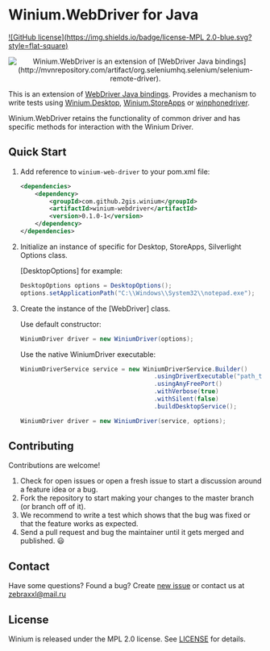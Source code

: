 # Winium.WebDriver for Java

[![GitHub license](https://img.shields.io/badge/license-MPL 2.0-blue.svg?style=flat-square)](../LICENSE)

<p align="center">
<img src="https://raw.githubusercontent.com/2gis/Winium.StoreApps/assets/winium.png" alt="Winium.WebDriver is an extension of [WebDriver Java bindings](http://mvnrepository.com/artifact/org.seleniumhq.selenium/selenium-remote-driver).">
</p>

This is an extension of [WebDriver Java bindings](http://mvnrepository.com/artifact/org.seleniumhq.selenium/selenium-remote-driver).
Provides a mechanism to write tests using [Winium.Desktop](https://github.com/2gis/Winium.Desktop), [Winium.StoreApps](https://github.com/2gis/Winium.StioreApps) or [winphonedriver](https://github.com/2gis/winphonedriver).

Winium.WebDriver retains the functionality of common driver and has specific methods for interaction with the Winium Driver.


## Quick Start
1. Add reference to `winium-web-driver` to your pom.xml file:

    ```xml
    <dependencies>
        <dependency>
            <groupId>com.github.2gis.winium</groupId>
            <artifactId>winium-webdriver</artifactId>
            <version>0.1.0-1</version>
        </dependency>
    </dependencies>
    ```
2. Initialize an instance of specific for Desktop, StoreApps, Silverlight Options class. 
	
	[DesktopOptions] for example:
	```java
	DesktopOptions options = DesktopOptions();
    options.setApplicationPath("C:\\Windows\\System32\\notepad.exe");
	```
3. Create the instance of the [WebDriver] class.

	Use default constructor:
	```java
	WiniumDriver driver = new WiniumDriver(options);
	```
	Use the native WiniumDriver executable:
	```java
	WiniumDriverService service = new WiniumDriverService.Builder()
                                         .usingDriverExecutable("path_to_driver_executable")
                                         .usingAnyFreePort()
                                         .withVerbose(true)
                                         .withSilent(false)
                                         .buildDesktopService();

	WiniumDriver driver = new WiniumDriver(service, options);
	```

## Contributing

Contributions are welcome!

1. Check for open issues or open a fresh issue to start a discussion around a feature idea or a bug.
2. Fork the repository to start making your changes to the master branch (or branch off of it).
3. We recommend to write a test which shows that the bug was fixed or that the feature works as expected.
4. Send a pull request and bug the maintainer until it gets merged and published. :smiley:

## Contact

Have some questions? Found a bug? Create [new issue](https://github.com/2gis/Winium/issues/new) or contact us at zebraxxl@mail.ru

## License

Winium is released under the MPL 2.0 license. See [LICENSE](../LICENSE) for details.

